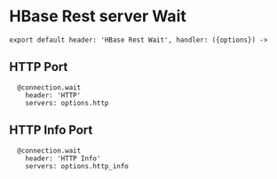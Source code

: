 
# HBase Rest server Wait

    export default header: 'HBase Rest Wait', handler: ({options}) ->

## HTTP Port

      @connection.wait
        header: 'HTTP'
        servers: options.http

## HTTP Info Port

      @connection.wait
        header: 'HTTP Info'
        servers: options.http_info
